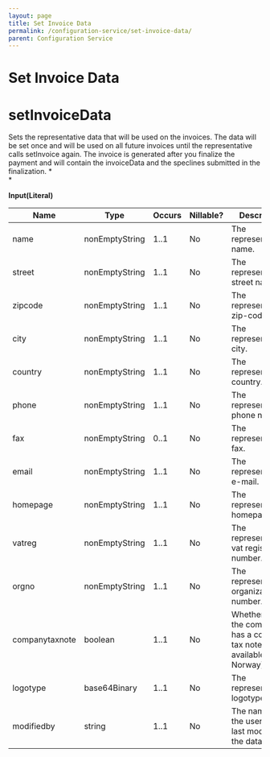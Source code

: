 ```yaml
---
layout: page
title: Set Invoice Data
permalink: /configuration-service/set-invoice-data/
parent: Configuration Service
---
```



# Set Invoice Data 

  
# setInvoiceData
Sets the representative data that will be used on the invoices. The data
will be set once and will be used on all future invoices until the
representative calls setInvoice again.
The invoice is generated after you finalize the payment and will contain
the invoiceData and the speclines submitted in the finalization.
*  
*
  
**Input(Literal)**
  
| Name           | Type           | Occurs | Nillable? | Description                                                                  |
|----------------|----------------|--------|-----------|------------------------------------------------------------------------------|
| name           | nonEmptyString | 1..1   | No        | The representative's name.                                                   |
| street         | nonEmptyString | 1..1   | No        | The representative's street name.                                            |
| zipcode        | nonEmptyString | 1..1   | No        | The representative's zip-code.                                               |
| city           | nonEmptyString | 1..1   | No        | The representative's city.                                                   |
| country        | nonEmptyString | 1..1   | No        | The representative's country.                                                |
| phone          | nonEmptyString | 1..1   | No        | The representative's phone number.                                           |
| fax            | nonEmptyString | 0..1   | No        | The representative's fax.                                                    |
| email          | nonEmptyString | 1..1   | No        | The representative's e-mail.                                                 |
| homepage       | nonEmptyString | 1..1   | No        | The representative's homepage.                                               |
| vatreg         | nonEmptyString | 1..1   | No        | The representative's vat registration number.                                |
| orgno          | nonEmptyString | 1..1   | No        | The representative's organization number.                                    |
| companytaxnote | boolean        | 1..1   | No        | Whether or not the company has a company tax note (Not available in Norway). |
| logotype       | base64Binary   | 1..1   | No        | The representative's logotype.                                               |
| modifiedby     | string         | 1..1   | No        | The name of the user that last modified the data.                            |
  
  
  
